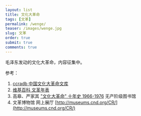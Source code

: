 ```yaml
---
layout: list
title: 文化大革命
tags: [文革]
permalink: /wenge/
teaser: /images/wenge.jpg
slug: 文革
order: true
submit: true
comments: true
---
```


毛泽东发动的文化大革命，内容征集中。

参考：
1. [ccradb 中国文化大革命文库 ](https://speechfree.github.io/cultural-revolution-database/)
2. [维基百科 文革年表](https://zh.wikipedia.org/zh-hans/%E6%96%87%E5%8C%96%E5%A4%A7%E9%9D%A9%E5%91%BD%E5%B9%B4%E8%A1%A8)
3. 高皋、严家其 ["文化大革命" 十年史 1966-1976](https://library.proletarian.me/download.php?link=books%2Faf4281f8def5b134196ca05cd0b6eb7a.pdf&book=+%E6%96%87%E5%8C%96%E5%A4%A7%E9%9D%A9%E5%91%BD+%E5%8D%81%E5%B9%B4%E5%8F%B2) 无产阶级图书馆
4. 文革博物馆 网上展厅 [http://museums.cnd.org/CR/](http://museums.cnd.org/CR/)
